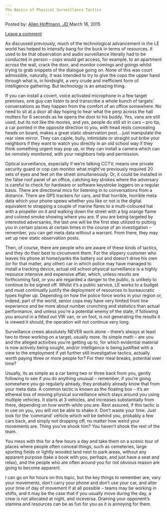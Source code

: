 ```yaml
---
The Basics of Physical Surveillance Tactics
---
```

<article class="post-listing post-8621 post type-post status-publish format-standard has-post-thumbnail hentry  tag-basics tag-physical tag-surveillance tag-tactics">
<div class="post-inner">
<span>Posted by: <a href="https://www.deepdotweb.com/author/lionelhutz/" title="">Allen Hoffmann, JD </a></span>
<span>March 16, 2015</span>

<span><a href="https://www.deepdotweb.com/2015/03/16/the-basics-of-physical-surveillance-tactics/#respond">Leave a comment</a></span>


<p>As discussed previously, much of the technological advancement in the LE world has helped to intensify bang for the buck in terms of resources. It used to be that observation and audio surveillance literally had to be conducted in person – cops would get access, for example, to an apartment across the wall, crack the door, and monitor comings and goings whilst trying to grab snippets of the dialogue going on. None of this was court admissible, naturally, it was intended to try to give the cops the upper hand through what is, in hindsight, a very crude and inefficient form of intelligence gathering. But technology is an amazing thing.</p>
<p>If you can install a covert, voice activated microphone in a few target premises, one guy can listen to and transcribe a whole bunch of targets’ conversations as they happen from the comfort of an office somewhere. No need to sit at a door all day hoping to hear what the perp across the hall mutters for 6 seconds as he opens the door to his buddy. Yes, vans are still used, but its not like the movies, and yes, people do still sit in cars – pro tip, a car pointed in the opposite direction to you, with head rests concealing heads on board, makes a great static observation post… just manipulate the rear view mirror. They can cajole, bully, intimidate or straight out bribe your neighbors if they want to watch you directly in an old school way if they think something urgent may pop up, or they can install a camera which can be remotely monitored, with your neighbors help and permission.</p>
<p>Optical surveillance, especially if we’re talking CCTV, means one private security guard or cop can monitor what might’ve previously required 20 sets of eyes and feet on the street simultaneously. Or, it could be installed in the false roof panel of an office, catching key strokes where the adversary is careful to check for hardware or software keystroke loggers on a regular basis. There are directional mics for listening in to conversations from a distance. There are GPS trackers for cars, and that horrible, horrible meta data which your phone spews whether you like or not is the digital equivalent to strapping a couple of marine flares to a multi-coloured hat with a propeller on it and walking down the street with a big orange flame and colored smoke showing where you are. If you are being targeted by interested adversaries, the last one will be the first step utilized to putting you in certain places at certain times in the course of an investigation – remember, you can get meta data without a warrant. From there, they may set up new static observation posts.</p>
<p>Then, of course, there are people who are aware of these kinds of tactics, and they do their best to circumvent them. For the slippery customer who leaves his phone at home/yanks the battery out and doesn’t drive his own (or for that matter, any other) car in which police may have managed to install a tracking device, actual old school physical surveillance is a highly resource intensive and expensive affair, which, unless results are forthcoming fast, or you are regarded a danger to the public, is unlikely to continue to be signed off. Whilst it’s a public service, LE works to a budget and must continually justify the deployment of resources to bureaucratic types higher up. Depending on how the police force works in your region or, indeed, part of the world, senior cops may have very limited front line experience and be more about number crunching and statistics than actual performance, and unless you’re a potential enemy of the state, if following you around in a fitted out VW van, or on foot, is not generating the results it is viewed it should, the operation will not continue very long.</p>
<p>Surveillance crews absolutely NEVER work alone – there’s always at least two to three working on a target, usually more. Its simple math – are you and the alleged activities you’re getting up to, for which evidential material is now actively being sought, and/or intelligence is being justified with a view to the employment if yet further still investigative tactics, actually worth paying three or more people for? For their meal breaks, potential over time?</p>
<p>Usually, its as simple as a car being two or three back from you, gently following to see if you do anything unusual – remember, if you’re going somewhere you go regularly already, they probably already know that from your meta data. A common tactic is known as the floating box – it’s an ethereal box of moving physical surveillance which stays around you using multiple vehicles. It starts at 3 vehicles, and increases substantially from there, depending on how worth-while you are. Rest assured, if this tactic is in use on you, you will not be able to shake it. Don’t waste your time. Just look for the ‘command’ vehicle which will be behind you, probably a few cars back, and simply not dropping off, no matter how weird your movements are. Thing you’ve shook him? You haven’t shook the rest of the team.</p>
<p>You mess with this for a few hours a day and take them on a scenic tour of places where people often conceal things, such as cemeteries, large sporting fields or lightly wooded land next to park areas, without any apparent purpose (take a book with you, perhaps, and just have a seat and relax), and the people who are often around you for not obvious reason are going to become apparent.</p>
<p>I can go on for hours on this topic, but the key things to remember are, vary your movements, don’t carry your phone and don’t use your car, and alter your time of day of movement if at all possible – teams may be working in shifts, and it may be the case that if you usually move during the day, a crew is not allocated at night, and viceversa. Draining your opponent’s stamina and resources can be as fun for you as it is annoying for them.</p>
</div>
<span style="display:none"><a href="https://www.deepdotweb.com/tag/basics/" rel="tag">basics</a> <a href="https://www.deepdotweb.com/tag/physical/" rel="tag">physical</a> <a href="https://www.deepdotweb.com/tag/surveillance/" rel="tag">surveillance</a> <a href="https://www.deepdotweb.com/tag/tactics/" rel="tag">tactics</a></span> <span style="display:none" class="updated">2015-03-16</span>
<div style="display:none" class="vcard author" itemprop="author" itemscope itemtype="http://schema.org/Person"><strong class="fn" itemprop="name"><a href="https://www.deepdotweb.com/author/lionelhutz/" title="Posts by Allen Hoffmann, JD" rel="author">Allen Hoffmann, JD</a></strong></div>
</div>
</article>


